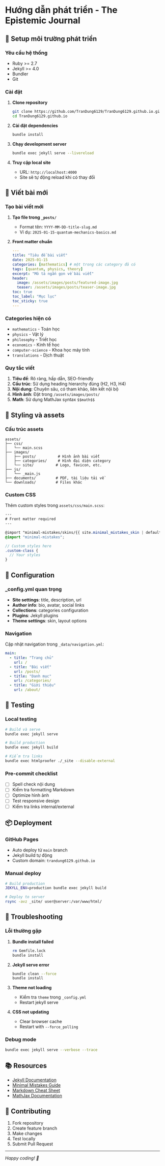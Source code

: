 # Hướng dẫn phát triển - The Epistemic Journal

## 🚀 Setup môi trường phát triển

### Yêu cầu hệ thống

- Ruby >= 2.7
- Jekyll >= 4.0
- Bundler
- Git

### Cài đặt

1. **Clone repository**
   ```bash
   git clone https://github.com/TranDung6129/TranDung6129.github.io.git
   cd TranDung6129.github.io
   ```

2. **Cài đặt dependencies**
   ```bash
   bundle install
   ```

3. **Chạy development server**
   ```bash
   bundle exec jekyll serve --livereload
   ```

4. **Truy cập local site**
   - URL: `http://localhost:4000`
   - Site sẽ tự động reload khi có thay đổi

## 📝 Viết bài mới

### Tạo bài viết mới

1. **Tạo file trong `_posts/`**
   - Format tên: `YYYY-MM-DD-title-slug.md`
   - Ví dụ: `2025-01-15-quantum-mechanics-basics.md`

2. **Front matter chuẩn**
   ```yaml
   ---
   title: "Tiêu đề bài viết"
   date: 2025-01-15
   categories: [mathematics] # một trong các category đã có
   tags: [quantum, physics, theory]
   excerpt: "Mô tả ngắn gọn về bài viết"
   header:
     image: /assets/images/posts/featured-image.jpg
     teaser: /assets/images/posts/teaser-image.jpg
   toc: true
   toc_label: "Mục lục"
   toc_sticky: true
   ---
   ```

### Categories hiện có

- `mathematics` - Toán học
- `physics` - Vật lý  
- `philosophy` - Triết học
- `economics` - Kinh tế học
- `computer-science` - Khoa học máy tính
- `translations` - Dịch thuật

### Quy tắc viết

1. **Tiêu đề**: Rõ ràng, hấp dẫn, SEO-friendly
2. **Cấu trúc**: Sử dụng heading hierarchy đúng (H2, H3, H4)
3. **Nội dung**: Chuyên sâu, có tham khảo, liên kết nội bộ
4. **Hình ảnh**: Đặt trong `/assets/images/posts/`
5. **Math**: Sử dụng MathJax syntax `$$math$$`

## 🎨 Styling và assets

### Cấu trúc assets

```
assets/
├── css/
│   └── main.scss
├── images/
│   ├── posts/          # Hình ảnh bài viết
│   ├── categories/     # Hình đại diện category
│   └── site/          # Logo, favicon, etc.
├── js/
│   └── _main.js
├── documents/         # PDF, tài liệu tải về
└── downloads/         # Files khác
```

### Custom CSS

Thêm custom styles trong `assets/css/main.scss`:

```scss
---
# Front matter required
---

@import "minimal-mistakes/skins/{{ site.minimal_mistakes_skin | default: 'default' }}";
@import "minimal-mistakes";

// Custom styles here
.custom-class {
  // Your styles
}
```

## 🔧 Configuration

### _config.yml quan trọng

- **Site settings**: title, description, url
- **Author info**: bio, avatar, social links  
- **Collections**: categories configuration
- **Plugins**: Jekyll plugins
- **Theme settings**: skin, layout options

### Navigation

Cập nhật navigation trong `_data/navigation.yml`:

```yaml
main:
  - title: "Trang chủ"
    url: /
  - title: "Bài viết"
    url: /posts/
  - title: "Danh mục"
    url: /categories/
  - title: "Giới thiệu"
    url: /about/
```

## 🧪 Testing

### Local testing

```bash
# Build và serve
bundle exec jekyll serve

# Build production
bundle exec jekyll build

# Kiểm tra links
bundle exec htmlproofer ./_site --disable-external
```

### Pre-commit checklist

- [ ] Spell check nội dung
- [ ] Kiểm tra formatting Markdown
- [ ] Optimize hình ảnh
- [ ] Test responsive design
- [ ] Kiểm tra links internal/external

## 📦 Deployment

### GitHub Pages

- Auto deploy từ `main` branch
- Jekyll build tự động
- Custom domain: `trandung6129.github.io`

### Manual deploy

```bash
# Build production
JEKYLL_ENV=production bundle exec jekyll build

# Deploy to server
rsync -avz _site/ user@server:/var/www/html/
```

## 🐛 Troubleshooting

### Lỗi thường gặp

1. **Bundle install failed**
   ```bash
   rm Gemfile.lock
   bundle install
   ```

2. **Jekyll serve error**
   ```bash
   bundle clean --force
   bundle install
   ```

3. **Theme not loading**
   - Kiểm tra `theme` trong `_config.yml`
   - Restart jekyll serve

4. **CSS not updating**
   - Clear browser cache
   - Restart with `--force_polling`

### Debug mode

```bash
bundle exec jekyll serve --verbose --trace
```

## 📚 Resources

- [Jekyll Documentation](https://jekyllrb.com/docs/)
- [Minimal Mistakes Guide](https://mmistakes.github.io/minimal-mistakes/)
- [Markdown Cheat Sheet](https://github.com/adam-p/markdown-here/wiki/Markdown-Cheatsheet)
- [MathJax Documentation](https://docs.mathjax.org/)

## 🤝 Contributing

1. Fork repository
2. Create feature branch
3. Make changes
4. Test locally
5. Submit Pull Request

---

*Happy coding! 🚀* 